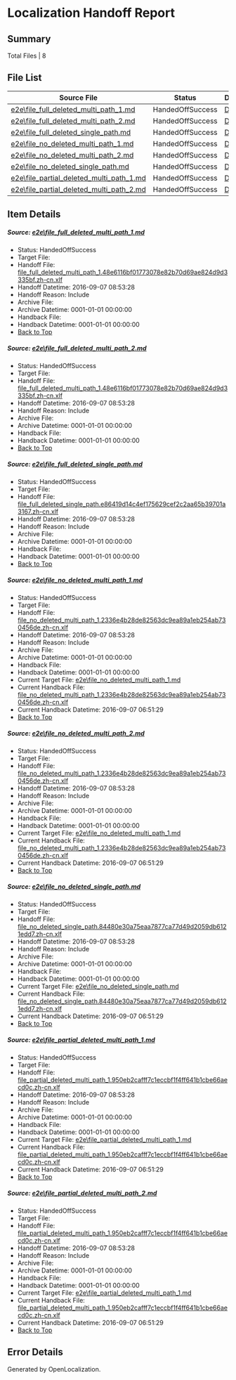 # <a name='report-top'></a> Localization Handoff Report

## Summary
 Total Files | 8

## File List
 Source File | Status | Details 
 ----------- | ------ | ------- 
 [e2e\file_full_deleted_multi_path_1.md](https://github.com/OpenLocalizationTestOrg/ol-test0/blob/6177b43a50320c3257bb580856e8b13f05e68b0f/e2e/file_full_deleted_multi_path_1.md) | HandedOffSuccess | [Details](#55dbb4c7d1b91950172ca6a37ffd3c8d0cf7c21b1)
 [e2e\file_full_deleted_multi_path_2.md](https://github.com/OpenLocalizationTestOrg/ol-test0/blob/6177b43a50320c3257bb580856e8b13f05e68b0f/e2e/file_full_deleted_multi_path_2.md) | HandedOffSuccess | [Details](#55dbb4c7d1b91950172ca6a37ffd3c8d0cf7c21b2)
 [e2e\file_full_deleted_single_path.md](https://github.com/OpenLocalizationTestOrg/ol-test0/blob/6177b43a50320c3257bb580856e8b13f05e68b0f/e2e/file_full_deleted_single_path.md) | HandedOffSuccess | [Details](#70e5950f6b7363ba801d41e4efbfe1596876c6f13)
 [e2e\file_no_deleted_multi_path_1.md](https://github.com/OpenLocalizationTestOrg/ol-test0/blob/6177b43a50320c3257bb580856e8b13f05e68b0f/e2e/file_no_deleted_multi_path_1.md) | HandedOffSuccess | [Details](#dad9498526ff20331f3633f34035713c341a721a4)
 [e2e\file_no_deleted_multi_path_2.md](https://github.com/OpenLocalizationTestOrg/ol-test0/blob/6177b43a50320c3257bb580856e8b13f05e68b0f/e2e/file_no_deleted_multi_path_2.md) | HandedOffSuccess | [Details](#dad9498526ff20331f3633f34035713c341a721a5)
 [e2e\file_no_deleted_single_path.md](https://github.com/OpenLocalizationTestOrg/ol-test0/blob/6177b43a50320c3257bb580856e8b13f05e68b0f/e2e/file_no_deleted_single_path.md) | HandedOffSuccess | [Details](#39bf7f1b1365440c84d342cd2a59f429bb60ae126)
 [e2e\file_partial_deleted_multi_path_1.md](https://github.com/OpenLocalizationTestOrg/ol-test0/blob/6177b43a50320c3257bb580856e8b13f05e68b0f/e2e/file_partial_deleted_multi_path_1.md) | HandedOffSuccess | [Details](#506c0453a9abef91019aa6351187b5fbbbfab5927)
 [e2e\file_partial_deleted_multi_path_2.md](https://github.com/OpenLocalizationTestOrg/ol-test0/blob/6177b43a50320c3257bb580856e8b13f05e68b0f/e2e/file_partial_deleted_multi_path_2.md) | HandedOffSuccess | [Details](#506c0453a9abef91019aa6351187b5fbbbfab5928)

## Item Details
##### <a name='55dbb4c7d1b91950172ca6a37ffd3c8d0cf7c21b1'></a> Source: [e2e\file_full_deleted_multi_path_1.md](https://github.com/OpenLocalizationTestOrg/ol-test0/blob/6177b43a50320c3257bb580856e8b13f05e68b0f/e2e/file_full_deleted_multi_path_1.md)
* Status: HandedOffSuccess
* Target File: 
* Handoff File: [file_full_deleted_multi_path_1.48e6116bf01773078e82b70d69ae824d9d3335bf.zh-cn.xlf](https://github.com/OpenLocalizationTestOrg/ol-test0-handoff/blob/c851c7688df1d248829806082d881df08925db34/ol-handoff/OpenLocalizationTestOrg/ol-test0-zhcn/ci/mt/file_full_deleted_multi_path_1.48e6116bf01773078e82b70d69ae824d9d3335bf.zh-cn.xlf)
* Handoff Datetime: 2016-09-07 08:53:28
* Handoff Reason: Include
* Archive File: 
* Archive Datetime: 0001-01-01 00:00:00
* Handback File: 
* Handback Datetime: 0001-01-01 00:00:00
* [Back to Top](#report-top)

##### <a name='55dbb4c7d1b91950172ca6a37ffd3c8d0cf7c21b2'></a> Source: [e2e\file_full_deleted_multi_path_2.md](https://github.com/OpenLocalizationTestOrg/ol-test0/blob/6177b43a50320c3257bb580856e8b13f05e68b0f/e2e/file_full_deleted_multi_path_2.md)
* Status: HandedOffSuccess
* Target File: 
* Handoff File: [file_full_deleted_multi_path_1.48e6116bf01773078e82b70d69ae824d9d3335bf.zh-cn.xlf](https://github.com/OpenLocalizationTestOrg/ol-test0-handoff/blob/c851c7688df1d248829806082d881df08925db34/ol-handoff/OpenLocalizationTestOrg/ol-test0-zhcn/ci/mt/file_full_deleted_multi_path_1.48e6116bf01773078e82b70d69ae824d9d3335bf.zh-cn.xlf)
* Handoff Datetime: 2016-09-07 08:53:28
* Handoff Reason: Include
* Archive File: 
* Archive Datetime: 0001-01-01 00:00:00
* Handback File: 
* Handback Datetime: 0001-01-01 00:00:00
* [Back to Top](#report-top)

##### <a name='70e5950f6b7363ba801d41e4efbfe1596876c6f13'></a> Source: [e2e\file_full_deleted_single_path.md](https://github.com/OpenLocalizationTestOrg/ol-test0/blob/6177b43a50320c3257bb580856e8b13f05e68b0f/e2e/file_full_deleted_single_path.md)
* Status: HandedOffSuccess
* Target File: 
* Handoff File: [file_full_deleted_single_path.e86419d14c4ef175629cef2c2aa65b39701a3167.zh-cn.xlf](https://github.com/OpenLocalizationTestOrg/ol-test0-handoff/blob/c851c7688df1d248829806082d881df08925db34/ol-handoff/OpenLocalizationTestOrg/ol-test0-zhcn/ci/mt/file_full_deleted_single_path.e86419d14c4ef175629cef2c2aa65b39701a3167.zh-cn.xlf)
* Handoff Datetime: 2016-09-07 08:53:28
* Handoff Reason: Include
* Archive File: 
* Archive Datetime: 0001-01-01 00:00:00
* Handback File: 
* Handback Datetime: 0001-01-01 00:00:00
* [Back to Top](#report-top)

##### <a name='dad9498526ff20331f3633f34035713c341a721a4'></a> Source: [e2e\file_no_deleted_multi_path_1.md](https://github.com/OpenLocalizationTestOrg/ol-test0/blob/6177b43a50320c3257bb580856e8b13f05e68b0f/e2e/file_no_deleted_multi_path_1.md)
* Status: HandedOffSuccess
* Target File: 
* Handoff File: [file_no_deleted_multi_path_1.2336e4b28de82563dc9ea89a1eb254ab730456de.zh-cn.xlf](https://github.com/OpenLocalizationTestOrg/ol-test0-handoff/blob/c851c7688df1d248829806082d881df08925db34/ol-handoff/OpenLocalizationTestOrg/ol-test0-zhcn/ci/mt/file_no_deleted_multi_path_1.2336e4b28de82563dc9ea89a1eb254ab730456de.zh-cn.xlf)
* Handoff Datetime: 2016-09-07 08:53:28
* Handoff Reason: Include
* Archive File: 
* Archive Datetime: 0001-01-01 00:00:00
* Handback File: 
* Handback Datetime: 0001-01-01 00:00:00
* Current Target File: [e2e\file_no_deleted_multi_path_1.md](https://github.com/OpenLocalizationTestOrg/ol-test0-zhcn/blob/5dc4cc272f31b5a3a80b516c6863596301a8b89b/e2e/file_no_deleted_multi_path_1.md)
* Current Handback File: [file_no_deleted_multi_path_1.2336e4b28de82563dc9ea89a1eb254ab730456de.zh-cn.xlf](https://github.com/OpenLocalizationTestOrg/ol-test0-handback/blob/dc95fe3f9077a7713cbfb62f69874a99c6b31729/ol-handback/OpenLocalizationTestOrg/ol-test0-zhcn/ci/mt/file_no_deleted_multi_path_1.2336e4b28de82563dc9ea89a1eb254ab730456de.zh-cn.xlf)
* Current Handback Datetime: 2016-09-07 06:51:29
* [Back to Top](#report-top)

##### <a name='dad9498526ff20331f3633f34035713c341a721a5'></a> Source: [e2e\file_no_deleted_multi_path_2.md](https://github.com/OpenLocalizationTestOrg/ol-test0/blob/6177b43a50320c3257bb580856e8b13f05e68b0f/e2e/file_no_deleted_multi_path_2.md)
* Status: HandedOffSuccess
* Target File: 
* Handoff File: [file_no_deleted_multi_path_1.2336e4b28de82563dc9ea89a1eb254ab730456de.zh-cn.xlf](https://github.com/OpenLocalizationTestOrg/ol-test0-handoff/blob/c851c7688df1d248829806082d881df08925db34/ol-handoff/OpenLocalizationTestOrg/ol-test0-zhcn/ci/mt/file_no_deleted_multi_path_1.2336e4b28de82563dc9ea89a1eb254ab730456de.zh-cn.xlf)
* Handoff Datetime: 2016-09-07 08:53:28
* Handoff Reason: Include
* Archive File: 
* Archive Datetime: 0001-01-01 00:00:00
* Handback File: 
* Handback Datetime: 0001-01-01 00:00:00
* Current Target File: [e2e\file_no_deleted_multi_path_1.md](https://github.com/OpenLocalizationTestOrg/ol-test0-zhcn/blob/5dc4cc272f31b5a3a80b516c6863596301a8b89b/e2e/file_no_deleted_multi_path_1.md)
* Current Handback File: [file_no_deleted_multi_path_1.2336e4b28de82563dc9ea89a1eb254ab730456de.zh-cn.xlf](https://github.com/OpenLocalizationTestOrg/ol-test0-handback/blob/dc95fe3f9077a7713cbfb62f69874a99c6b31729/ol-handback/OpenLocalizationTestOrg/ol-test0-zhcn/ci/mt/file_no_deleted_multi_path_1.2336e4b28de82563dc9ea89a1eb254ab730456de.zh-cn.xlf)
* Current Handback Datetime: 2016-09-07 06:51:29
* [Back to Top](#report-top)

##### <a name='39bf7f1b1365440c84d342cd2a59f429bb60ae126'></a> Source: [e2e\file_no_deleted_single_path.md](https://github.com/OpenLocalizationTestOrg/ol-test0/blob/6177b43a50320c3257bb580856e8b13f05e68b0f/e2e/file_no_deleted_single_path.md)
* Status: HandedOffSuccess
* Target File: 
* Handoff File: [file_no_deleted_single_path.84480e30a75eaa7877ca77d49d2059db6121edd7.zh-cn.xlf](https://github.com/OpenLocalizationTestOrg/ol-test0-handoff/blob/c851c7688df1d248829806082d881df08925db34/ol-handoff/OpenLocalizationTestOrg/ol-test0-zhcn/ci/mt/file_no_deleted_single_path.84480e30a75eaa7877ca77d49d2059db6121edd7.zh-cn.xlf)
* Handoff Datetime: 2016-09-07 08:53:28
* Handoff Reason: Include
* Archive File: 
* Archive Datetime: 0001-01-01 00:00:00
* Handback File: 
* Handback Datetime: 0001-01-01 00:00:00
* Current Target File: [e2e\file_no_deleted_single_path.md](https://github.com/OpenLocalizationTestOrg/ol-test0-zhcn/blob/5dc4cc272f31b5a3a80b516c6863596301a8b89b/e2e/file_no_deleted_single_path.md)
* Current Handback File: [file_no_deleted_single_path.84480e30a75eaa7877ca77d49d2059db6121edd7.zh-cn.xlf](https://github.com/OpenLocalizationTestOrg/ol-test0-handback/blob/dc95fe3f9077a7713cbfb62f69874a99c6b31729/ol-handback/OpenLocalizationTestOrg/ol-test0-zhcn/ci/mt/file_no_deleted_single_path.84480e30a75eaa7877ca77d49d2059db6121edd7.zh-cn.xlf)
* Current Handback Datetime: 2016-09-07 06:51:29
* [Back to Top](#report-top)

##### <a name='506c0453a9abef91019aa6351187b5fbbbfab5927'></a> Source: [e2e\file_partial_deleted_multi_path_1.md](https://github.com/OpenLocalizationTestOrg/ol-test0/blob/6177b43a50320c3257bb580856e8b13f05e68b0f/e2e/file_partial_deleted_multi_path_1.md)
* Status: HandedOffSuccess
* Target File: 
* Handoff File: [file_partial_deleted_multi_path_1.950eb2cafff7c1eccbf1f4ff641b1cbe66aecd0c.zh-cn.xlf](https://github.com/OpenLocalizationTestOrg/ol-test0-handoff/blob/c851c7688df1d248829806082d881df08925db34/ol-handoff/OpenLocalizationTestOrg/ol-test0-zhcn/ci/mt/file_partial_deleted_multi_path_1.950eb2cafff7c1eccbf1f4ff641b1cbe66aecd0c.zh-cn.xlf)
* Handoff Datetime: 2016-09-07 08:53:28
* Handoff Reason: Include
* Archive File: 
* Archive Datetime: 0001-01-01 00:00:00
* Handback File: 
* Handback Datetime: 0001-01-01 00:00:00
* Current Target File: [e2e\file_partial_deleted_multi_path_1.md](https://github.com/OpenLocalizationTestOrg/ol-test0-zhcn/blob/5dc4cc272f31b5a3a80b516c6863596301a8b89b/e2e/file_partial_deleted_multi_path_1.md)
* Current Handback File: [file_partial_deleted_multi_path_1.950eb2cafff7c1eccbf1f4ff641b1cbe66aecd0c.zh-cn.xlf](https://github.com/OpenLocalizationTestOrg/ol-test0-handback/blob/dc95fe3f9077a7713cbfb62f69874a99c6b31729/ol-handback/OpenLocalizationTestOrg/ol-test0-zhcn/ci/mt/file_partial_deleted_multi_path_1.950eb2cafff7c1eccbf1f4ff641b1cbe66aecd0c.zh-cn.xlf)
* Current Handback Datetime: 2016-09-07 06:51:29
* [Back to Top](#report-top)

##### <a name='506c0453a9abef91019aa6351187b5fbbbfab5928'></a> Source: [e2e\file_partial_deleted_multi_path_2.md](https://github.com/OpenLocalizationTestOrg/ol-test0/blob/6177b43a50320c3257bb580856e8b13f05e68b0f/e2e/file_partial_deleted_multi_path_2.md)
* Status: HandedOffSuccess
* Target File: 
* Handoff File: [file_partial_deleted_multi_path_1.950eb2cafff7c1eccbf1f4ff641b1cbe66aecd0c.zh-cn.xlf](https://github.com/OpenLocalizationTestOrg/ol-test0-handoff/blob/c851c7688df1d248829806082d881df08925db34/ol-handoff/OpenLocalizationTestOrg/ol-test0-zhcn/ci/mt/file_partial_deleted_multi_path_1.950eb2cafff7c1eccbf1f4ff641b1cbe66aecd0c.zh-cn.xlf)
* Handoff Datetime: 2016-09-07 08:53:28
* Handoff Reason: Include
* Archive File: 
* Archive Datetime: 0001-01-01 00:00:00
* Handback File: 
* Handback Datetime: 0001-01-01 00:00:00
* Current Target File: [e2e\file_partial_deleted_multi_path_1.md](https://github.com/OpenLocalizationTestOrg/ol-test0-zhcn/blob/5dc4cc272f31b5a3a80b516c6863596301a8b89b/e2e/file_partial_deleted_multi_path_1.md)
* Current Handback File: [file_partial_deleted_multi_path_1.950eb2cafff7c1eccbf1f4ff641b1cbe66aecd0c.zh-cn.xlf](https://github.com/OpenLocalizationTestOrg/ol-test0-handback/blob/dc95fe3f9077a7713cbfb62f69874a99c6b31729/ol-handback/OpenLocalizationTestOrg/ol-test0-zhcn/ci/mt/file_partial_deleted_multi_path_1.950eb2cafff7c1eccbf1f4ff641b1cbe66aecd0c.zh-cn.xlf)
* Current Handback Datetime: 2016-09-07 06:51:29
* [Back to Top](#report-top)


## Error Details

Generated by OpenLocalization.

